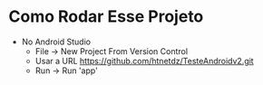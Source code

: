 # Como Rodar Esse Projeto

- No Android Studio
    - File -> New Project From Version Control
    - Usar a URL https://github.com/htnetdz/TesteAndroidv2.git
    - Run -> Run 'app'

